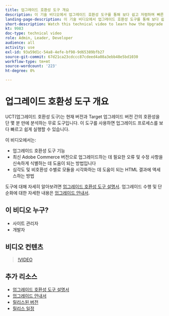 ```yaml
---
title: 업그레이드 호환성 도구 개요
description: 이 기술 비디오에서 업그레이드 호환성 도구를 통해 보다 쉽고 저렴하며 빠른 차세대 업그레이드를 수행하는 방법을 알아보십시오.
landing-page-description: 이 기술 비디오에서 업그레이드 호환성 도구를 통해 보다 쉽고 저렴하며 빠른 차세대 업그레이드를 수행하는 방법을 알아보십시오.
short-description: Watch this technical video to learn how the Upgrade Compatibility Tool can make your next upgrade easier, cheaper, and faster.
kt: 9983
doc-type: technical video
role: Admin, Leader, Developer
audience: all
activity: use
exl-id: 93a59d1c-54a8-4efe-bf98-9d65389bfb27
source-git-commit: 67d21ca23cdccc87cdeed4a08a3ebb48e5bd1030
workflow-type: tm+mt
source-wordcount: '223'
ht-degree: 0%

---
```


# 업그레이드 호환성 도구 개요

UCT(업그레이드 호환성 도구)는 현재 버전과 Target 업그레이드 버전 간의 호환성을 단 몇 분 만에 분석하는 무료 도구입니다. 이 도구를 사용하면 업그레이드 프로세스를 보다 빠르고 쉽게 실행할 수 있습니다.

이 비디오에서는:

- 업그레이드 호환성 도구 기능
- 최신 Adobe Commerce 버전으로 업그레이드하는 데 필요한 오류 및 수정 사항을 신속하게 식별하는 데 도움이 되는 방법입니다
- 심각도 및 비호환성 수별로 모듈을 시각화하는 데 도움이 되는 HTML 결과에 액세스하는 방법

도구에 대해 자세히 알아보려면 [업그레이드 호환성 도구 설명서](https://experienceleague.adobe.com/docs/commerce-operations/upgrade-guide/upgrade-compatibility-tool/overview.html?lang=en). 업그레이드 수행 및 단순화에 대한 자세한 내용은 [업그레이드 안내서](https://experienceleague.adobe.com/docs/commerce-operations/upgrade-guide/overview.html).

## 이 비디오 누구?

- 사이트 관리자
- 개발자

## 비디오 컨텐츠

>[!VIDEO](https://video.tv.adobe.com/v/341245?quality=12&learn=on)

## 추가 리소스

- [업그레이드 호환성 도구 설명서](https://experienceleague.adobe.com/docs/commerce-operations/upgrade-guide/upgrade-compatibility-tool/overview.html?lang=en)
- [업그레이드 안내서](https://experienceleague.adobe.com/docs/commerce-operations/upgrade-guide/overview.html)
- [릴리스된 버전](https://experienceleague.adobe.com/docs/commerce-operations/release/versions.html)
- [릴리스 일정](https://experienceleague.adobe.com/docs/commerce-operations/release/planning/schedule.html)
